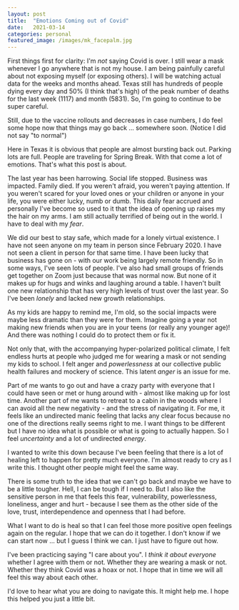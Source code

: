 ```yaml
---
layout: post
title:  "Emotions Coming out of Covid"
date:   2021-03-14
categories: personal
featured_image: /images/mk_facepalm.jpg
---
```


First things first for clarity:  I'm *not* saying Covid is over.  I still wear a mask whenever I go anywhere that is not my house.  I am being painfully careful about not exposing myself (or exposing others).  I will be watching actual data for the weeks and months ahead.  Texas still has hundreds of people dying every day and 50% (I think that's high) of the peak number of deaths for the last week (1117) and month (5831).  So, I'm going to continue to be super careful.

Still, due to the vaccine rollouts and decreases in case numbers, I do feel some hope now that things may go back ... somewhere soon.  (Notice I did not say "to normal")

Here in Texas it is obvious that people are almost bursting back out.  Parking lots are full.  People are traveling for Spring Break.  With that come a lot of emotions.  That's what this post is about.

The last year has been harrowing.  Social life stopped.  Business was impacted.  Family died.  If you weren't afraid, you weren't paying attention.  If you weren't scared for your loved ones or your children or anyone in your life, you were either lucky, numb or dumb.  This daily fear accrued and personally I've become so used to it that the idea of opening up raises my the hair on my arms.  I am still actually terrified of being out in the world.  I have to deal with my *fear*.

We did our best to stay safe, which made for a lonely virtual existence.  I have not seen anyone on my team in person since February 2020.  I have not seen a client in person for that same time.  I have been lucky that business has gone on - with our work being largely remote friendly.  So in some ways, I've seen lots of people.  I've also had small groups of friends get together on Zoom just because that was normal now.  But none of it makes up for hugs and winks and laughing around a table.  I haven't built one new relationship that has very high levels of trust over the last year.  So I've been *lonely* and lacked new growth relationships.

As my kids are happy to remind me, I'm old, so the social impacts were maybe less dramatic than they were for them.  Imagine going a year not making new friends when you are in your teens (or really any younger age)!  And there was nothing I could do to protect them or fix it.

Not only that, with the accompanying hyper-polarized political climate, I felt endless hurts at people who judged me for wearing a mask or not sending my kids to school.  I felt anger and *powerlessness* at our collective public health failures and mockery of science.  This latent *anger* is an issue for me.

Part of me wants to go out and have a crazy party with everyone that I could have seen or met or hung around with - almost like making up for lost time.  Another part of me wants to retreat to a cabin in the woods where I can avoid all the new negativity - and the stress of navigating it.  For me, it feels like an undirected manic feeling that lacks any clear focus because no one of the directions really seems right to me.  I want things to be different but I have no idea what is possible or what is going to actually happen.  So I feel *uncertainty* and a lot of undirected *energy*.

I wanted to write this down because I've been feeling that there is a lot of healing left to happen for pretty much everyone.  I'm almost ready to cry as I write this.  I thought other people might feel the same way.

There is some truth to the idea that we can't go back and maybe we have to be a little tougher.  Hell, I can be tough if I need to.  But I also like the sensitive person in me that feels this fear, vulnerability, powerlessness, loneliness, anger and hurt - because I see them as the other side of the love, trust, interdependence and openness that I had before.  

What I want to do is heal so that I can feel those more positive open feelings again on the regular.  I hope that we can do it together.  I don't know if we can start now ... but I guess I think we can.  I just have to figure out how.  

I've been practicing saying "I care about you".  I *think it about everyone* whether I agree with them or not.  Whether they are wearing a mask or not.  Whether they think Covid was a hoax or not.  I hope that in time we will all feel this way about each other.

I'd love to hear what you are doing to navigate this.  It might help me.  I hope this helped you just a little bit.

